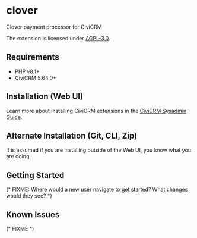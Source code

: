 # clover

Clover payment processor for CiviCRM

The extension is licensed under [AGPL-3.0](LICENSE.txt).

## Requirements

* PHP v8.1+
* CiviCRM 5.64.0+

## Installation (Web UI)

Learn more about installing CiviCRM extensions in the [CiviCRM Sysadmin Guide](https://docs.civicrm.org/sysadmin/en/latest/customize/extensions/).

## Alternate Installation (Git, CLI, Zip)

It is assumed if you are installing outside of the Web UI, you know what you are doing.

## Getting Started

(* FIXME: Where would a new user navigate to get started? What changes would they see? *)

## Known Issues

(* FIXME *)
